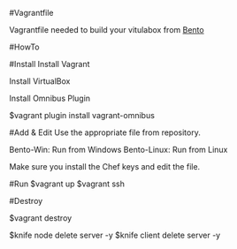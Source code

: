 #Vagrantfile

Vagrantfile needed to build your vitulabox from [Bento](https://github.com/chef/bento)

#HowTo

#Install
Install Vagrant

Install VirtualBox

Install Omnibus Plugin

$vagrant plugin install vagrant-omnibus

#Add & Edit
Use the appropriate file from repository.

Bento-Win: Run from Windows
Bento-Linux: Run from Linux

Make sure you install the Chef keys and edit the file.

#Run
$vagrant up
$vagrant ssh


#Destroy

$vagrant destroy

$knife node delete server -y
$knife client delete server -y
